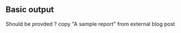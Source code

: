 [//]: # (title: Output formats for Clone Finder)

## Basic output

Should be provded
? copy "A sample report" from external blog post